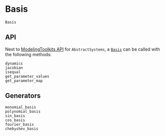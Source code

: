 # Basis

```@docs
Basis
```

## API 

Next to [ModelingToolkits API](https://docs.sciml.ai/ModelingToolkit/stable/basics/AbstractSystem/) for `AbstractSystems`, a [`Basis`](@ref) can be called with the following methods:

```@docs
dynamics
jacobian
isequal
get_parameter_values
get_parameter_map
```


## Generators

```@docs
monomial_basis
polynomial_basis
sin_basis
cos_basis
fourier_basis
chebyshev_basis
```